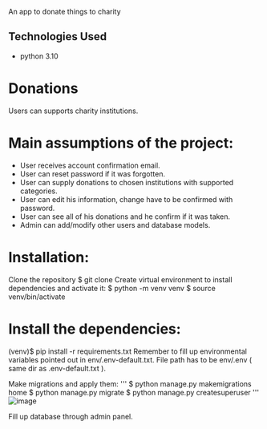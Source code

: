 An app to donate things to charity

## Technologies Used

- python 3.10

# Donations
Users can supports charity institutions.

# Main assumptions of the project:
* User receives account confirmation email.
* User can reset password if it was forgotten.
* User can supply donations to chosen institutions with supported categories.
* User can edit his information, change have to be confirmed with password.
* User can see all of his donations and he confirm if it was taken.
* Admin can add/modify other users and database models.
# Installation:
Clone the repository
$ git clone 
Create virtual environment to install dependencies and activate it:
$ python -m venv venv
$ source venv/bin/activate
# Install the dependencies:
(venv)$ pip install -r requirements.txt
Remember to fill up environmental variables pointed out in env/.env-default.txt. File path has to be env/.env ( same dir as .env-default.txt ).

Make migrations and apply them:
'''
$ python manage.py makemigrations home
$ python manage.py migrate
$ python manage.py createsuperuser
'''
![image](https://user-images.githubusercontent.com/114153071/216967391-b20a0378-f246-4582-aa44-bcb650226544.png)


Fill up database through admin panel.
